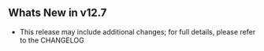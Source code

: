 Whats New in v12.7
--------------------------
- This release may include additional changes; for full details, please refer to the CHANGELOG
